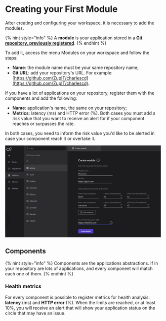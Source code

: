 # Creating your First Module

After creating and configuring your workspace, it is necessary to add the modules.

{% hint style="info" %}
A **module** is your application stored in a [**Git repository, previously registered**](https://docs.charlescd.io/v/v0.2.1-en/get-started/defining-a-workspace).
{% endhint %}

To add it, access the menu Modules on your workspace and follow the steps:

* **Name**: the module name must be your same repository name; 
* **Git URL**:  add your repository's URL. For example: [https://github.com/ZupIT/charlescd](https://github.com/ZupIT/charlescd).

If you have a lot of applications on your repository, register them with the components and add the following:

* **Name**: application's name, the same on your repository;
* **Metrics**: latency \(ms\) and HTTP error \(%\). Both cases you must add a risk value that you want to receive an alert for if your component reaches or surpasses the rate. 

In both cases, you need to inform the risk value you'd like to be alerted in case your component reach it or overtake it.

![Creating a module screen](../.gitbook/assets/criac-a-o-de-modulo%20%282%29.png)

## Components

{% hint style="info" %}
Components are the applications abstractions. If in your repository are lots of applications, and every component will match each one of them.
{% endhint %}

### Health metrics

For every component is possible to register metrics for health analysis: **latency** \(ms\) and **HTTP error** \(%\). When the limits are reached, or at least 10%, you will receive an alert that will show your application status on the circle that may have an issue.

